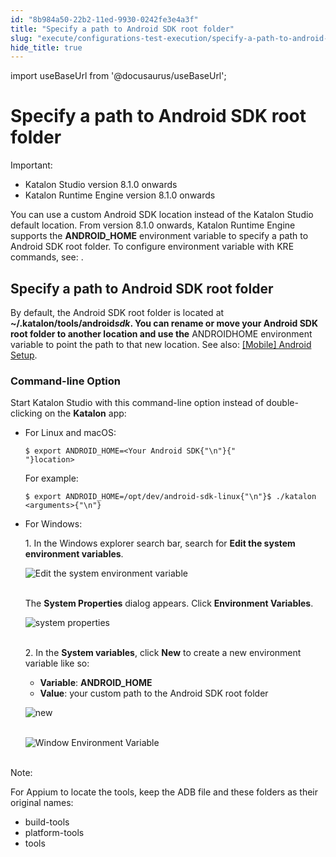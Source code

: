 ```yaml
---
id: "8b984a50-22b2-11ed-9930-0242fe3e4a3f"
title: "Specify a path to Android SDK root folder"
slug: "execute/configurations-test-execution/specify-a-path-to-android-sdk-root-folder"
hide_title: true
---
```

import useBaseUrl from '@docusaurus/useBaseUrl';


# <a id="id" class="anchor_top_offset"/><a id="ariaid-title1" class="anchor_top_offset"/>Specify a path to Android SDK root folder

<div xmlns="http://www.w3.org/1999/xhtml" className="note important note_important"><span className="note__title">Important:</span> <ul className="ul"><li className="li">Katalon Studio version 8.1.0 onwards</li><li className="li">Katalon Runtime Engine version 8.1.0 onwards</li></ul></div>
<p xmlns="http://www.w3.org/1999/xhtml" className="p">You can use a custom Android SDK location instead of the Katalon Studio default location. From version 8.1.0 onwards, Katalon Runtime Engine supports the <strong className="ph b">ANDROID_HOME</strong> environment variable to specify a path to Android SDK root folder. To configure environment variable with KRE commands, see: .</p> 
    

## <a id="id_1" class="anchor_top_offset"/>Specify a path to Android SDK root folder

    
      
<p xmlns="http://www.w3.org/1999/xhtml" className="p">By default, the Android SDK root folder is located at   <strong className="ph b">~/.katalon/tools/android<em className="ph i">sdk</em>. You can rename or     move your Android SDK root folder to another location and use     the</strong> ANDROIDHOME environment variable to point the path to   that new location. See also: <a className="xref" href="/author/manage-projects/set-up-projects/mobile-testing/android/mobile-android-setup-in-katalon-studio#concept-3960">[Mobile]     Android Setup</a>.</p> 
    
      

### <a id="id_2" class="anchor_top_offset"/>Command-line Option

<p xmlns="http://www.w3.org/1999/xhtml" className="p">Start Katalon Studio with this command-line option instead of double-clicking on the <strong className="ph b">Katalon</strong> app:</p> 
<ul xmlns="http://www.w3.org/1999/xhtml" className="ul"><li className="li">     <p className="p">For Linux and macOS:</p>     <div className="p">       <pre className="pre codeblock"><code>$ export ANDROID_HOME=&lt;Your Android SDK{"\n"}{"                  "}location&gt;</code></pre>     </div>     <p className="p">For example:</p>     <pre className="pre codeblock"><code>$ export ANDROID_HOME=/opt/dev/android-sdk-linux{"\n"}$ ./katalon &lt;arguments&gt;{"\n"}</code></pre>   </li><li className="li">     <p className="p">For Windows:</p>     <p className="p">1. In the Windows explorer search bar, search for <strong className="ph b">Edit the system environment variables</strong>.</p>     <p className="p"> <img className="image" src={useBaseUrl("https://github.com/katalon-studio/docs-images/raw/master/katalon-studio/how-to-guides/android-home-path/KS-android-home-edit-environment-variables.png")} alt="Edit the system environment variable" /><br /><br />     </p>     <p className="p">The <strong className="ph b">System Properties</strong> dialog appears. Click <strong className="ph b">Environment Variables</strong>.</p>     <p className="p"> <img className="image" src={useBaseUrl("https://github.com/katalon-studio/docs-images/raw/master/katalon-studio/how-to-guides/android-home-path/KS-android-home-environment.png")} alt="system properties" /><br /><br />     </p>     <p className="p">2. In the <strong className="ph b">System variables</strong>, click <strong className="ph b">New</strong> to create a new environment variable like so:</p>     <ul className="ul"><li className="li"> <strong className="ph b">Variable</strong>: <strong className="ph b">ANDROID_HOME</strong>       </li><li className="li"> <strong className="ph b">Value</strong>: your custom path to the Android SDK root folder</li></ul>     <p className="p"> <img className="image" src={useBaseUrl("https://github.com/katalon-studio/docs-images/raw/master/katalon-studio/how-to-guides/android-home-path/KS-android-home-new.png")} alt="new" /><br /><br />     </p>     <p className="p"> <img className="image" src={useBaseUrl("https://github.com/katalon-studio/docs-images/raw/master/katalon-studio/how-to-guides/android-home-path/KS-android-home-value.png")} alt="Window Environment Variable" /><br /><br />     </p>   </li></ul> 
<div xmlns="http://www.w3.org/1999/xhtml" className="note note note_note"><span className="note__title">Note:</span> 
  <p className="p">For Appium to locate the tools, keep the ADB file and these folders as their original names:</p>
  <ul className="ul"><li className="li">build-tools</li><li className="li">platform-tools</li><li className="li">tools</li></ul>
</div>
